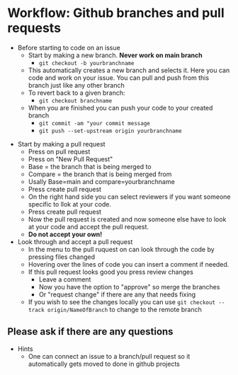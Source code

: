 # Workflow: Github branches and pull requests
* Before starting to code on an issue
  - Start by making a new branch. <strong>Never work on main branch</strong>
    - ```git checkout -b yourbranchname```
  - This automatically creates a new branch and selects it. Here you can code and work on your issue. You can pull and push from this branch just like any other branch
  - To revert back to a given branch: 
    - ```git checkout branchname```
  - When you are finished you can push your code to your created branch
    - ```git commit -am "your commit message```
    - ```git push --set-upstream origin yourbranchname```
- Start by making a pull request
  - Press on pull request 
  - Press on "New Pull Request"
  - Base = the branch that is being merged to
  - Compare = the branch that is being merged from
  - Usally Base=main and compare=yourbranchname
  - Press create pull request
  - On the right hand side you can select reviewers if you want someone specific to llok at your code.
  - Press create pull request
  - Now the pull request is created and now someone else have to look at your code and accept the pull request.
  - <strong>Do not accept your own!</strong>
- Look through and accept a pull request
  - In the menu to the pull ruquest on can look through the code by pressing files changed
  - Hovering over the lines of code you can insert a comment if needed. 
  - If this pull request looks good you press review changes
    - Leave a comment
    - Now you have the option to "approve" so merge the branches
    - Or "request change" if there are any that needs fixing
  - If you wish to see the changes locally you can use ```git checkout --track origin/NameOfBranch``` to change to the remote branch

## Please ask if there are any questions

* Hints
  * One can connect an issue to a branch/pull request so it automatically gets moved to done in github projects
